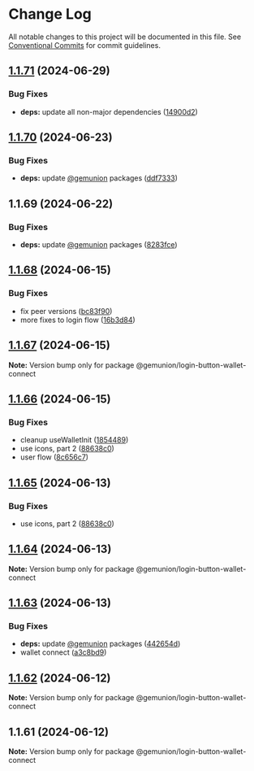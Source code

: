 # Change Log

All notable changes to this project will be documented in this file.
See [Conventional Commits](https://conventionalcommits.org) for commit guidelines.

## [1.1.71](https://github.com/gemunion/mui-packages/compare/@gemunion/login-button-wallet-connect@1.1.70...@gemunion/login-button-wallet-connect@1.1.71) (2024-06-29)

### Bug Fixes

- **deps:** update all non-major dependencies ([14900d2](https://github.com/gemunion/mui-packages/commit/14900d202b9081f32d3825b749ee018efcdfb665))

## [1.1.70](https://github.com/gemunion/mui-packages/compare/@gemunion/login-button-wallet-connect@1.1.69...@gemunion/login-button-wallet-connect@1.1.70) (2024-06-23)

### Bug Fixes

- **deps:** update [@gemunion](https://github.com/gemunion) packages ([ddf7333](https://github.com/gemunion/mui-packages/commit/ddf7333d490df7bc33a1196acc337ed588a7f075))

## 1.1.69 (2024-06-22)

### Bug Fixes

- **deps:** update [@gemunion](https://github.com/gemunion) packages ([8283fce](https://github.com/gemunion/mui-packages/commit/8283fceb0a295fc851beb3ab731874dab786c07b))

## [1.1.68](https://github.com/gemunion/mui-packages/compare/@gemunion/login-button-wallet-connect@1.1.67...@gemunion/login-button-wallet-connect@1.1.68) (2024-06-15)

### Bug Fixes

- fix peer versions ([bc83f90](https://github.com/gemunion/mui-packages/commit/bc83f9062909456d3eef8181bf992e7eca015429))
- more fixes to login flow ([16b3d84](https://github.com/gemunion/mui-packages/commit/16b3d849a8d3050bb9b46c79d6c63774fe18dca1))

## [1.1.67](https://github.com/gemunion/mui-packages/compare/@gemunion/login-button-wallet-connect@1.1.66...@gemunion/login-button-wallet-connect@1.1.67) (2024-06-15)

**Note:** Version bump only for package @gemunion/login-button-wallet-connect

## [1.1.66](https://github.com/gemunion/mui-packages/compare/@gemunion/login-button-wallet-connect@1.1.65...@gemunion/login-button-wallet-connect@1.1.66) (2024-06-15)

### Bug Fixes

- cleanup useWalletInit ([1854489](https://github.com/gemunion/mui-packages/commit/185448971ad4fb58ef4544b6ded6841085d814c0))
- use icons, part 2 ([88638c0](https://github.com/gemunion/mui-packages/commit/88638c04b773eeb0be4c5ebc5be17b4641fb85fe))
- user flow ([8c656c7](https://github.com/gemunion/mui-packages/commit/8c656c72d61c8761aee44e783935dc2a911f1071))

## [1.1.65](https://github.com/gemunion/mui-packages/compare/@gemunion/login-button-wallet-connect@1.1.64...@gemunion/login-button-wallet-connect@1.1.65) (2024-06-13)

### Bug Fixes

- use icons, part 2 ([88638c0](https://github.com/gemunion/mui-packages/commit/88638c04b773eeb0be4c5ebc5be17b4641fb85fe))

## [1.1.64](https://github.com/gemunion/mui-packages/compare/@gemunion/login-button-wallet-connect@1.1.63...@gemunion/login-button-wallet-connect@1.1.64) (2024-06-13)

**Note:** Version bump only for package @gemunion/login-button-wallet-connect

## [1.1.63](https://github.com/gemunion/mui-packages/compare/@gemunion/login-button-wallet-connect@1.1.62...@gemunion/login-button-wallet-connect@1.1.63) (2024-06-13)

### Bug Fixes

- **deps:** update [@gemunion](https://github.com/gemunion) packages ([442654d](https://github.com/gemunion/mui-packages/commit/442654d06c754c31b953a87e86cb7d2d181bc0e9))
- wallet connect ([a3c8bd9](https://github.com/gemunion/mui-packages/commit/a3c8bd9ee816716443943583d9b16edaf91acabe))

## [1.1.62](https://github.com/gemunion/mui-packages/compare/@gemunion/login-button-wallet-connect@1.1.61...@gemunion/login-button-wallet-connect@1.1.62) (2024-06-12)

**Note:** Version bump only for package @gemunion/login-button-wallet-connect

## 1.1.61 (2024-06-12)

**Note:** Version bump only for package @gemunion/login-button-wallet-connect
